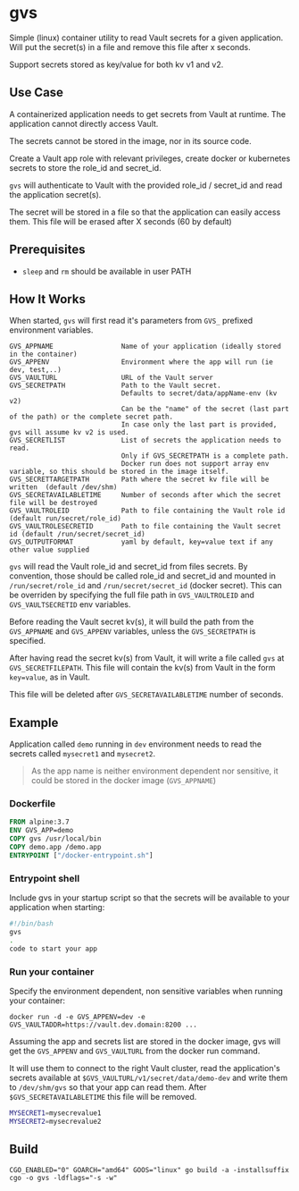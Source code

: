 # gvs

Simple (linux) container utility to read Vault secrets for a given application. Will put the secret(s) in a file and remove this file after x seconds.

Support secrets stored as key/value for both kv v1 and v2.

## Use Case

A containerized application needs to get secrets from Vault at runtime. The application cannot directly access Vault.

The secrets cannot be stored in the image, nor in its source code.

Create a Vault app role with relevant privileges, create docker or kubernetes secrets to store the role_id and secret_id.

`gvs` will authenticate to Vault with the provided role_id / secret_id and read the application secret(s).

The secret will be stored in a file so that the application can easily access them. This file will be erased after X seconds (60 by default)

## Prerequisites

* `sleep` and `rm` should be available in user PATH

## How It Works

When started, `gvs` will first read it's parameters from `GVS_` prefixed environment variables.

```
GVS_APPNAME                 Name of your application (ideally stored in the container)
GVS_APPENV                  Environment where the app will run (ie dev, test,..)
GVS_VAULTURL                URL of the Vault server
GVS_SECRETPATH              Path to the Vault secret.
                            Defaults to secret/data/appName-env (kv v2)
                            Can be the "name" of the secret (last part of the path) or the complete secret path.
                            In case only the last part is provided, gvs will assume kv v2 is used.
GVS_SECRETLIST              List of secrets the application needs to read.
                            Only if GVS_SECRETPATH is a complete path.
                            Docker run does not support array env variable, so this should be stored in the image itself.
GVS_SECRETTARGETPATH        Path where the secret kv file will be written  (default /dev/shm)
GVS_SECRETAVAILABLETIME     Number of seconds after which the secret file will be destroyed
GVS_VAULTROLEID             Path to file containing the Vault role id (default run/secret/role_id)
GVS_VAULTROLESECRETID       Path to file containing the Vault secret id (default /run/secret/secret_id)
GVS_OUTPUTFORMAT            yaml by default, key=value text if any other value supplied
```

`gvs` will read the Vault role_id and secret_id from files secrets. By convention, those should be called role_id and secret_id and mounted in `/run/secret/role_id` and `/run/secret/secret_id` (docker secret). This can be overriden by specifying the full file path in `GVS_VAULTROLEID` and `GVS_VAULTSECRETID` env variables.

Before reading the Vault secret kv(s), it will build the path from the `GVS_APPNAME` and `GVS_APPENV` variables, unless the `GVS_SECRETPATH` is specified.

After having read the secret kv(s) from Vault, it will write a file called `gvs` at `GVS_SECRETFILEPATH`. This file will contain the kv(s) from Vault in the form `key=value`, as in Vault.

This file will be deleted after `GVS_SECRETAVAILABLETIME` number of seconds.


## Example

Application called `demo` running in `dev` environment needs to read the secrets called `mysecret1` and `mysecret2`.

> As the app name is neither environment dependent nor sensitive, it could be stored in the docker image (`GVS_APPNAME`)

### Dockerfile

```Dockerfile
FROM alpine:3.7
ENV GVS_APP=demo
COPY gvs /usr/local/bin
COPY demo.app /demo.app
ENTRYPOINT ["/docker-entrypoint.sh"]
```

### Entrypoint shell

Include gvs in your startup script so that the secrets will be available to your application when starting:

```bash
#!/bin/bash
gvs
.
code to start your app
```

### Run your container

Specify the environment dependent, non sensitive variables when running your container:

`docker run -d -e GVS_APPENV=dev -e GVS_VAULTADDR=https://vault.dev.domain:8200 ...`

Assuming the app and secrets list are stored in the docker image, gvs will get the `GVS_APPENV` and `GVS_VAULTURL` from the docker run command.

It will use them to connect to the right Vault cluster, read the application's secrets available at `$GVS_VAULTURL/v1/secret/data/demo-dev` and write them to `/dev/shm/gvs` so that your app can read them. After `$GVS_SECRETAVAILABLETIME` this file will be removed.

```bash
MYSECRET1=mysecrevalue1
MYSECRET2=mysecrevalue2
```

## Build

`CGO_ENABLED="0" GOARCH="amd64" GOOS="linux" go build -a -installsuffix cgo -o gvs -ldflags="-s -w"`
